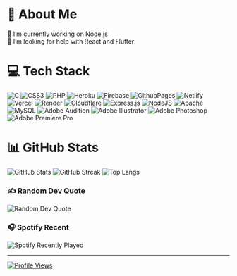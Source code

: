 # 💫 About Me

🔭 I’m currently working on Node.js<br>
🤝 I’m looking for help with React and Flutter

# 💻 Tech Stack

![C](https://img.shields.io/badge/c-%2300599C.svg?style=flat-square&logo=c&logoColor=white)
![CSS3](https://img.shields.io/badge/css3-%231572B6.svg?style=flat-square&logo=css3&logoColor=white)
![PHP](https://img.shields.io/badge/php-%23777BB4.svg?style=flat-square&logo=php&logoColor=white)
![Heroku](https://img.shields.io/badge/heroku-%23430098.svg?style=flat-square&logo=heroku&logoColor=white)
![Firebase](https://img.shields.io/badge/firebase-%23039BE5.svg?style=flat-square&logo=firebase)
![GithubPages](https://img.shields.io/badge/github%20pages-121013?style=flat-square&logo=github&logoColor=white)
![Netlify](https://img.shields.io/badge/netlify-%23000000.svg?style=flat-square&logo=netlify&logoColor=#00C7B7)
![Vercel](https://img.shields.io/badge/vercel-%23000000.svg?style=flat-square&logo=vercel&logoColor=white)
![Render](https://img.shields.io/badge/Render-%46E3B7.svg?style=flat-square&logo=render&logoColor=white)
![Cloudflare](https://img.shields.io/badge/Cloudflare-F38020?style=flat-square&logo=Cloudflare&logoColor=white)
![Express.js](https://img.shields.io/badge/express.js-%23404d59.svg?style=flat-square&logo=express&logoColor=%2361DAFB)
![NodeJS](https://img.shields.io/badge/node.js-6DA55F?style=flat-square&logo=node.js&logoColor=white)
![Apache](https://img.shields.io/badge/apache-%23D42029.svg?style=flat-square&logo=apache&logoColor=white)
![MySQL](https://img.shields.io/badge/mysql-%2300000f.svg?style=flat-square&logo=mysql&logoColor=white)
![Adobe Audition](https://img.shields.io/badge/Adobe%20Audition-9999FF.svg?style=flat-square&logo=Adobe%20Audition&logoColor=white)
![Adobe Illustrator](https://img.shields.io/badge/adobe%20illustrator-%23FF9A00.svg?style=flat-square&logo=adobe%20illustrator&logoColor=white)
![Adobe Photoshop](https://img.shields.io/badge/adobe%20photoshop-%2331A8FF.svg?style=flat-square&logo=adobe%20photoshop&logoColor=white)
![Adobe Premiere Pro](https://img.shields.io/badge/Adobe%20Premiere%20Pro-9999FF.svg?style=flat-square&logo=Adobe%20Premiere%20Pro&logoColor=white)

# 📊 GitHub Stats

![GitHub Stats](https://github-readme-stats.vercel.app/api?username=bbinxx&theme=swift&hide_border=true&include_all_commits=true&count_private=true)
![GitHub Streak](https://github-readme-streak-stats.herokuapp.com/?user=bbinxx&theme=swift&hide_border=true)
![Top Langs](https://github-readme-stats.vercel.app/api/top-langs/?username=bbinxx&layout=compact&theme=swift&hide_border=true)

### ✍️ Random Dev Quote

![Random Dev Quote](https://quotes-github-readme.vercel.app/api?type=horizontal&theme=radical)

### 🎧 Spotify Recent

![Spotify Recently Played](https://spotify-recently-played-readme.vercel.app/api?user=bnsojhyhhkabl2sn11yve8l3r&count=5)

---

[![Profile Views](https://visitcount.itsvg.in/api?id=bbinxx&label=Profile%20Views&pretty=false)](https://visitcount.itsvg.in)

<!-- Proudly created with GPRM (https://gprm.itsvg.in) -->
